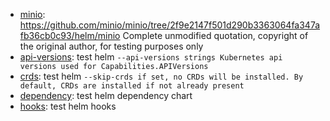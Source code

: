 - [minio](../minio): https://github.com/minio/minio/tree/2f9e2147f501d290b3363064fa347afb36cb0c93/helm/minio Complete unmodified quotation, copyright of the original author, for testing purposes only
- [api-versions](../api-versions): test helm `--api-versions strings Kubernetes api versions used for Capabilities.APIVersions`
- [crds](../crds): test helm `--skip-crds if set, no CRDs will be installed. By default, CRDs are installed if not already present`
- [dependency](../dependency): test helm dependency chart
- [hooks](../hooks): test helm hooks
